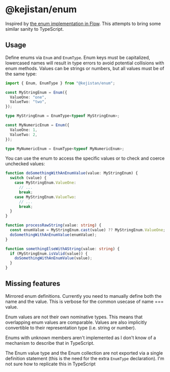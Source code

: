 # @kejistan/enum

Inspired by [the enum implementation in Flow](https://flow.org/en/docs/enums/). This attempts to bring some similar sanity to TypeScript.

## Usage

Define enums via `Enum` and `EnumType`. Enum keys must be capitalized, lowercased names will result in type errors to avoid potential collisions with enum methods. Values can be strings or numbers, but all values must be of the same type:

```ts
import { Enum, EnumType } from "@kejistan/enum";

const MyStringEnum = Enum({
  ValueOne: "one",
  ValueTwo: "two",
});

type MyStringEnum = EnumType<typeof MyStringEnum>;

const MyNumericEnum = Enum({
  ValueOne: 1,
  ValueTwo: 2,
});

type MyNumericEnum = EnumType<typeof MyNumericEnum>;
```

You can use the enum to access the specific values or to check and coerce unchecked values:

```ts
function doSomethingWithAnEnumValue(value: MyStringEnum) {
  switch (value) {
    case MyStringEnum.ValueOne:
      // ...
      break;
    case MyStringEnum.ValueTwo:
      // ...
      break;
  }
}

function processRawString(value: string) {
  const enumValue = MyStringEnum.cast(value) ?? MyStringEnum.ValueOne;
  doSomethingWithAnEnumValue(enumValue);
}

function somethingElseWithAString(value: string) {
  if (MyStringEnum.isValid(value)) {
    doSomethingWithAnEnumValue(value);
  }
}
```

## Missing features

Mirrored enum definitions. Currently you need to manually define both the name and the value. This is verbose for the common usecase of name === value.

Enum values are not their own nominative types. This means that overlapping enum values are comparable. Values are also implicitly convertible to their representation type (i.e. string or number).

Enums with unknown members aren't implemented as I don't know of a mechanism to describe that in TypeScript.

The Enum value type and the Enum collection are not exported via a single definition statement (this is the need for the extra `EnumType` declaration). I'm not sure how to replicate this in TypeScript
